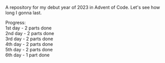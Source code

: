 A repository for my debut year of 2023 in Advent of Code. Let's see how long I gonna last.

Progress: <br>
1st day - 2 parts done <br>
2nd day - 2 parts done <br>
3rd day - 2 parts done <br>
4th day - 2 parts done <br>
5th day - 2 parts done <br>
6th day - 1 part done <br>